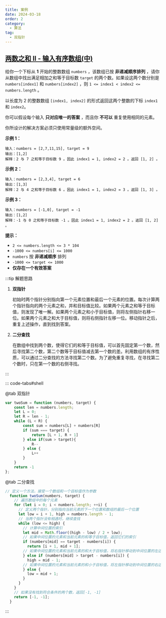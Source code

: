 ```yaml
---
title: 案例
date: 2024-03-18
order: 2
category:
  - 算法
tag:
  - 双指针
---
```


## [两数之和 II - 输入有序数组(中)](https://leetcode.cn/problems/two-sum-ii-input-array-is-sorted/)

给你一个下标从 **1** 开始的整数数组 `numbers` ，该数组已按 **非递减顺序排列** ，请你从数组中找出满足相加之和等于目标数 `target` 的两个数。如果设这两个数分别是 `numbers[index1]` 和 `numbers[index2]` ，则 `1 <= index1 < index2 <= numbers.length` 。

以长度为 2 的整数数组 `[index1, index2]` 的形式返回这两个整数的下标 `index1` 和 `index2`。

你可以假设每个输入 **只对应唯一的答案** ，而且你 **不可以** 重复使用相同的元素。

你所设计的解决方案必须只使用常量级的额外空间。

**示例 1：**

```
输入：numbers = [2,7,11,15], target = 9
输出：[1,2]
解释：2 与 7 之和等于目标数 9 。因此 index1 = 1, index2 = 2 。返回 [1, 2] 。
```

**示例 2：**

```
输入：numbers = [2,3,4], target = 6
输出：[1,3]
解释：2 与 4 之和等于目标数 6 。因此 index1 = 1, index2 = 3 。返回 [1, 3] 。
```

**示例 3：**

```
输入：numbers = [-1,0], target = -1
输出：[1,2]
解释：-1 与 0 之和等于目标数 -1 。因此 index1 = 1, index2 = 2 。返回 [1, 2] 。
```

**提示：**

- `2 <= numbers.length <= 3 * 104`
- `-1000 <= numbers[i] <= 1000`
- `numbers` 按 **非递减顺序** 排列
- `-1000 <= target <= 1000`
- **仅存在一个有效答案**

:::tip 解题思路

1. **双指针**

   初始时两个指针分别指向第一个元素位置和最后一个元素的位置。每次计算两个指针指向的两个元素之和，并和目标值比较。如果两个元素之和等于目标值，则发现了唯一解。如果两个元素之和小于目标值，则将左侧指针右移一位。如果两个元素之和大于目标值，则将右侧指针左移一位。移动指针之后，重复上述操作，直到找到答案。

2. **二分查找**

   在数组中找到两个数，使得它们的和等于目标值，可以首先固定第一个数，然后寻找第二个数，第二个数等于目标值减去第一个数的差。利用数组的有序性质，可以通过二分查找的方法寻找第二个数。为了避免重复寻找，在寻找第二个数时，只在第一个数的右侧寻找。


:::

::: code-tabs#shell

@tab 双指针

```js
var twoSum = function (numbers, target) {
    const len = numbers.length;
    let L = 0;
    let R = len - 1;
    while (L < R) {
        const sum = numbers[L] + numbers[R]
        if (sum === target) {
            return [L + 1, R + 1]
        } else if(sum > target){
            R--
        } else {
            L++
        }
    }
    return -1
};
```

@tab 二分查找

```js
// 定义一个方法，接受一个数组和一个目标值作为参数
  function twoSum(numbers, target) {
    // 遍历数组中的每个元素
    for (let i = 0; i < numbers.length; ++i) {
      // 定义两个指针，分别指向当前元素的下一个位置和数组的最后一个位置
      let low = i + 1, high = numbers.length - 1;
      // 当两个指针没有相遇时，继续查找
      while (low <= high) {
        // 计算中间位置的索引
        let mid = Math.floor((high - low) / 2 + low);
        // 如果中间位置的元素和当前元素的和等于目标值，返回它们的索引
        if (numbers[mid] == target - numbers[i]) {
          return [i + 1, mid + 1];
        // 如果中间位置的元素和当前元素的和大于目标值，将右指针移动到中间位置的左边
        } else if (numbers[mid] > target - numbers[i]) {
          high = mid - 1;
        // 如果中间位置的元素和当前元素的和小于目标值，将左指针移动到中间位置的右边
        } else {
          low = mid + 1;
        }
      }
    }
    // 如果没有找到符合条件的两个数，返回[-1, -1]
    return [-1, -1];
  }
```

:::